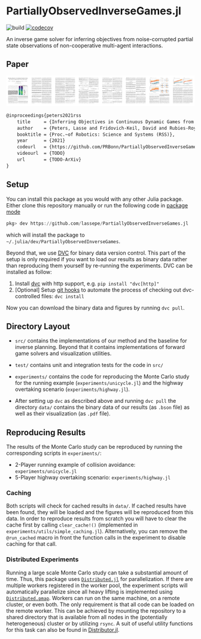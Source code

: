 # PartiallyObservedInverseGames.jl

![build](https://github.com/lassepe/PartiallyObservedInverseGames.jl/workflows/build/badge.svg)
[![codecov](https://codecov.io/gh/lassepe/PartiallyObservedInverseGames.jl/branch/master/graph/badge.svg?token=FZoqGLI2gF)](https://codecov.io/gh/lassepe/PartiallyObservedInverseGames.jl)

An inverse game solver for inferring objectives from noise-corrupted partial
state observations of non-cooperative multi-agent interactions.

## Paper

[![](media/teaser.png)](https://arxiv.org/)

```latex
@inproceedings{peters2021rss
    title     = {Inferring Objectives in Continuous Dynamic Games from Noise-Corrupted Partial State Observations},
    author    = {Peters, Lasse and Fridovich-Keil, David and Rubies-Royo, Vicenc and Tomlin, Clair J. and Stachniss, Cyrill},
    booktitle = {Proc.~of Robotics: Science and Systems (RSS)},
    year      = {2021}
    codeurl   = {https://github.com/PRBonn/PartiallyObservedInverseGames.jl}
    videourl  = {TODO}
    url       = {TODO-ArXiv}
}
```

## Setup

You can install this package as you would with any other Julia package. Either
clone this repository manually or run the following code in [package
mode](https://docs.julialang.org/en/v1/stdlib/Pkg/)
```julia
pkg> dev https://github.com/lassepe/PartiallyObservedInverseGames.jl
```
which will install the package to `~/.julia/dev/PartiallyObservedInverseGames`.

Beyond that, we use [DVC](https://dvc.org) for binary data version control.
This part of the setup is only required if you want to load our results as
binary data rather than reproducing them yourself by re-running the
experiments. DVC can be installed as follow:

1. Install [dvc](https://dvc.org/doc/install) with http support, e.g. `pip install "dvc[http]"`
2. [Optional] Setup [git hooks](https://dvc.org/doc/command-reference/install#installed-git-hooks) to automate the process of checking out dvc-controlled files: `dvc install`

Now you can download the binary data and figures by running `dvc pull`.

## Directory Layout

- `src/` contains the implementations of our method and the baseline for
  inverse planning. Beyond that it contains implementations of forward game
  solvers and visualization utilities.

- `test/` contains unit and integration tests for the code in `src/`

- `experiments/` contains the code for reproducing the Monte Carlo study for
  the running example (`experiments/unicycle.jl`) and the highway overtaking
  scenario (`experiments/highway.jl`).

- After setting up `dvc` as described above and running `dvc pull` the
  directory `data/` contains the binary data of our results (as `.bson` file) 
  as well as their visualization (as `.pdf` file).

## Reproducing Results

The results of the Monte Carlo study can be reproduced by running the
corresponding scripts in `experiments/`:

- 2-Player running example of collision avoidance: `experiments/unicycle.jl`
- 5-Player highway overtaking scenario: `experiments/highway.jl`

### Caching

Both scripts will check for cached results in `data/`. If cached results have
been found, they will be loaded and the figures will be reproduced from this
data. In order to reproduce results from scratch you will have to clear the
cache first by calling `clear_cache!()` (implemented in
`experiments/utils/simple_caching.jl`). Alternatively, you can remove the
`@run_cached`  macro in front the function calls in the experiment to disable
caching for that call.

### Distributed Experiments

Running a large scale Monte Carlo study can take a substantial amount of time.
Thus, this package uses
[`Distributed.jl`](https://docs.julialang.org/en/v1/stdlib/Distributed/) for
parallelization. If there are multiple workers registered in the worker pool,
the experiment scripts will automatically parallelize since all
heavy lifting is implemented using
[`Distributed.pmap`](https://docs.julialang.org/en/v1/stdlib/Distributed/#Distributed.pmap).
Workers can run on the same machine, on a remote cluster, or even both. The
only requirement is that all code can be loaded on the remote worker. This can
be achieved by mounting the repository to a shared directory that is available
from all nodes in the (potentially heterogeneous) cluster or by utilizing
`rsync`. A suit of useful utility functions for this task can also be found in
[Distributor.jl](https://github.com/lassepe/Distributor.jl).
